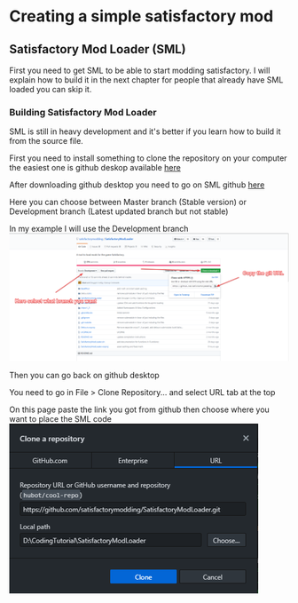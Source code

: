 # Creating a simple satisfactory mod

## Satisfactory Mod Loader (SML)

First you need to get SML to be able to start modding satisfactory.
I will explain how to build it in the next chapter for people that already have SML loaded you can skip it.

### Building Satisfactory Mod Loader

SML is still in heavy development and it's better if you learn how to build it from the source file.

First you need to install something to clone the repository on your computer the easiest one is github deskop available [here](https://desktop.github.com/)

After downloading github desktop you need to go on SML github [here](https://github.com/satisfactorymodding/SatisfactoryModLoader)

Here you can choose between Master branch (Stable version) or Development branch (Latest updated branch but not stable)

In my example I will use the Development branch
![alt text](https://github.com/jcornill/SatisfactoryModdingGuide/blob/master/GitHub_SMLDownload.png "")

Then you can go back on github desktop

You need to go in File > Clone Repository... and select URL tab at the top

On this page paste the link you got from github then choose where you want to place the SML code
![alt text](https://github.com/jcornill/SatisfactoryModdingGuide/blob/master/GitHubDesktop_clone.png "")

